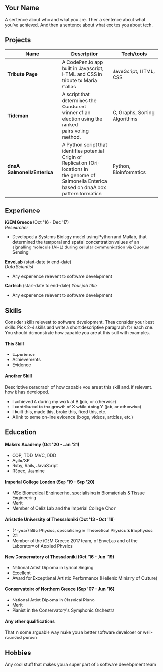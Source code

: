 ## Your Name

A sentence about who and what you are. Then a sentence about what you've achieved. And then a sentence about what excites you about tech.

## Projects

| Name                         | Description       | Tech/tools        |
| ---------------------------- | ----------------- | ----------------- |
| **Tribute Page**   | A CodePen.io app built in Javascript, <br>HTML and CSS in tribute to Maria Callas. | JavaScript, HTML, CSS  |
| **Tideman** | A script that determines the Condorcet<br>winner of an election using the ranked<br>pairs voting method. | C, Graphs, Sorting Algorithms |
| **dnaA SalmonellaEnterica**   | A Python script that identifies potential<br> Origin of Replication (Ori) locations in<br>the genome of Salmonella Enterica<br>based on dnaA box pattern formation.   | Python, Bioinformatics  |

## Experience

**iGEM Greece** (Oct '16 - Dec '17)
<br>_Researcher_
- Developed a Systems Biology model using Python and Matlab, that determined the temporal and spatial concentration values of an signalling molecule (AHL) during cellular communication via Quorum Sensing

**EnveLab** (start-date to end-date)
<br>_Data Scientist_

- Any experience relevent to software development

**Cartech** (start-date to end-date)
_Your job title_

- Any experience relevent to software development

## Skills

Consider skills relevent to software development. Then consider your best skills. Pick 2-4 skills and write a short descriptive paragraph for each one. You should demonstrate how capable you are at this skill with examples.

#### This Skill

- Experience
- Achievements
- Evidence

#### Another Skill

Descriptive paragraph of how capable you are at this skill and, if relevant, how it has developed.

- I achieved A during my work at B (job, or otherwise)
- I contributed to the growth of X while doing Y (job, or otherwise)
- I built this, made this, broke this, fixed this, etc.
- A link to some on-line evidence (blogs, videos, articles, etc.)

## Education

#### Makers Academy (Oct '20 - Jan '21)

- OOP, TDD, MVC, DDD
- Agile/XP
- Ruby, Rails, JavaScript
- RSpec, Jasmine

#### Imperial College London (Sep '19 - Sep '20)

- MSc Biomedical Engineering, specialising in Biomaterials & Tissue Engineering
- Merit
- Member of Celiz Lab and the Imperial College Choir

#### Aristotle University of Thessaloniki (Oct '13 - Oct '18)

- (4-year) BSc Physics, specialising in Theoretical Physics & Biophysics
- 2:1
- Member of the iGEM Greece 2017 team, of EnveLab and of the Laboratory of Applied Physics

#### New Conservatory of Thessaloniki (Oct '16 - Jun '19)

- National Artist Diploma in Lyrical Singing
- Excellent
-   Award for Exceptional Artistic Performance (Hellenic Ministry of Culture)

#### Conservatoire of Northern Greece (Sep '07 - Jun '16)

- National Artist Diploma in Classical Piano
- Merit
- Pianist in the Conservatory's Symphonic Orchestra

#### Any other qualifications

That in some arguable way make you a better software developer or well-rounded person

## Hobbies

Any cool stuff that makes you a super part of a software development team
